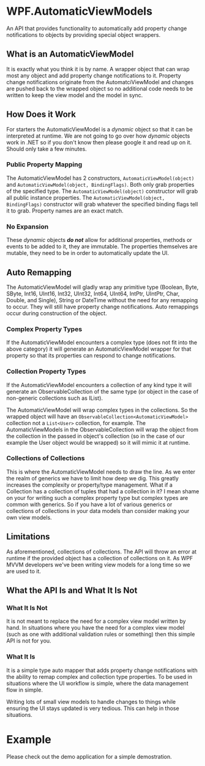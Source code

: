 # WPF.AutomaticViewModels
An API that provides functionality to automatically add property change notifications to objects by providing special object wrappers.

## What is an AutomaticViewModel
It is exactly what you think it is by name. A wrapper object that can wrap most any object and add property change notifications to it. Property change notifications originate from the AutomatciViewModel and changes are pushed back to the wrapped object so no additional code needs to be written to keep the view model and the model in sync. 

## How Does it Work
For starters the AutomaticViewModel is a *dynamic* object so that it can be interpreted at runtime. We are not going to go over how *dynamic* objects work in .NET so if you don't know then please google it and read up on it. Should only take a few minutes. 

### Public Property Mapping
The AutomaticViewModel has 2 constructors, `AutomaticViewModel(object)` and `AutomaticViewModel(object, BindingFlags)`. Both only grab properties of the specified type. The `AutomaticViewModel(object)` constructor will grab all public instance properties. The `AutomaticViewModel(object, BindingFlags)` constructor will grab whatever the specified binding flags tell it to grab. Property names are an exact match.

### No Expansion
These *dynamic* objects ***do not*** allow for additional properties, methods or events to be added to it, they are immutable. The properties themselves are mutable, they need to be in order to automatically update the UI.

## Auto Remapping
The AutomaticViewModel will gladly wrap any primitive type (Boolean, Byte, SByte, Int16, UInt16, Int32, UInt32, Int64, UInt64, IntPtr, UIntPtr, Char, Double, and Single), String or DateTime without the need for any remapping to occur. They will still have property change notifications. Auto remappings occur during construction of the object.

### Complex Property Types
If the AutomaticViewModel encounters a complex type (does not fit into the above category) it will generate an AutomaticViewModel wrapper for that property so that its properties can respond to change notifications. 

### Collection Property Types
If the AutomaticViewModel encounters a collection of any kind type it will generate an ObservableCollection of the same type (or object in the case of non-generic collections such as IList). 

The AutomaticViewModel will wrap complex types in the collections. So the wrapped object will have an `ObservableCollection<AutomaticViewModel>` collection not a `List<User>` collection, for example. The AutomaticViewModels in the ObservableCollection will wrap the object from the collection in the passed in object's collection (so in the case of our example the User object would be wrapped) so it will mimic it at runtime.

### Collections of Collections
This is where the AutomaticViewModel needs to draw the line. As we enter the realm of generics we have to limit how deep we dig. This greatly increases the complexity or property/type management. What if a Collection has a collection of tuples that had a collection in it? I mean shame on your for writing such a complex property type but complex types are common with generics. So if you have a lot of various generics or collections of collections in your data models than consider making your own view models. 

## Limitations
As aforementioned, collections of collections. The API will throw an error at runtime if the provided object has a collection of collections on it. As WPF MVVM developers we've been writing view models for a long time so we are used to it.

## What the API Is and What It Is Not
### What It Is Not
It is not meant to replace the need for a complex view model written by hand. In situations where you have the need for a complex view model (such as one with additional validation rules or something) then this simple API is not for you.

### What It Is
It is a simple type auto mapper that adds property change notifications with the ability to remap complex and collection type properties. To be used in situations where the UI workflow is simple, where the data management flow in simple. 

Writing lots of small view models to handle changes to things while ensuring the UI stays updated is very tedious. This can help in those situations. 

# Example
Please check out the demo application for a simple demostration.
